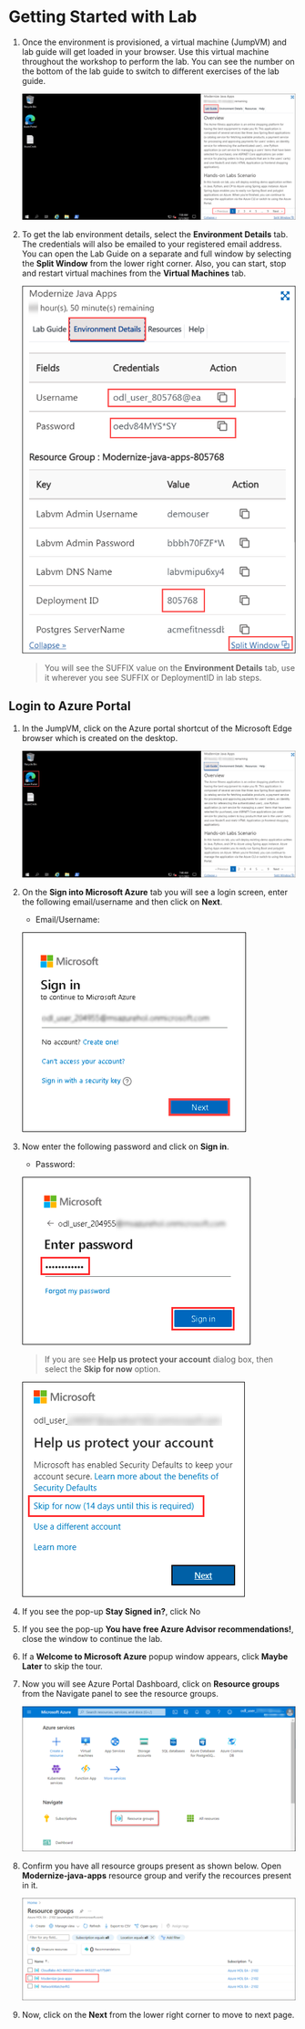 # Getting Started with Lab

1. Once the environment is provisioned, a virtual machine (JumpVM) and lab guide will get loaded in your browser. Use this virtual machine throughout the workshop to perform the lab. You can see the number on the bottom of the lab guide to switch to different exercises of the lab guide.

   ![](Images/cloudlab-vm-guide.png "Lab Environment")

1. To get the lab environment details, select the **Environment Details** tab. The credentials will also be emailed to your registered email address. You can open the Lab Guide on a separate and full window by selecting the **Split Window** from the lower right corner. Also, you can start, stop and restart virtual machines from the **Virtual Machines** tab.

   ![](Images/splitwindow1.png "Lab Environment")
 
    > You will see the SUFFIX value on the **Environment Details** tab, use it wherever you see SUFFIX or DeploymentID in lab steps.


## Login to Azure Portal
1. In the JumpVM, click on the Azure portal shortcut of the Microsoft Edge browser which is created on the desktop.

   ![](Images/azure-portal.png "Lab Environment")
   
1. On the **Sign into Microsoft Azure** tab you will see a login screen, enter the following email/username and then click on **Next**. 
   * Email/Username: <inject key="AzureAdUserEmail"></inject>
   
   ![](Images/image7.png "Enter Email")
     
1. Now enter the following password and click on **Sign in**.
   * Password: <inject key="AzureAdUserPassword"></inject>
   
   ![](Images/image8.png "Enter Password")
     
   > If you are see **Help us protect your account** dialog box, then select the **Skip for now** option.

   ![](Images/MFA.png "Enter Password")
  
1. If you see the pop-up **Stay Signed in?**, click No

1. If you see the pop-up **You have free Azure Advisor recommendations!**, close the window to continue the lab.

1. If a **Welcome to Microsoft Azure** popup window appears, click **Maybe Later** to skip the tour.
   
1. Now you will see Azure Portal Dashboard, click on **Resource groups** from the Navigate panel to see the resource groups.

   ![](Images/select-rg.png "Resource groups")
   
1. Confirm you have all resource groups present as shown below. Open **Modernize-java-apps** resource group and verify the recources present in it.

   ![](Images/mja-verify-rg.png "Resource groups")
   
1. Now, click on the **Next** from the lower right corner to move to next page.
